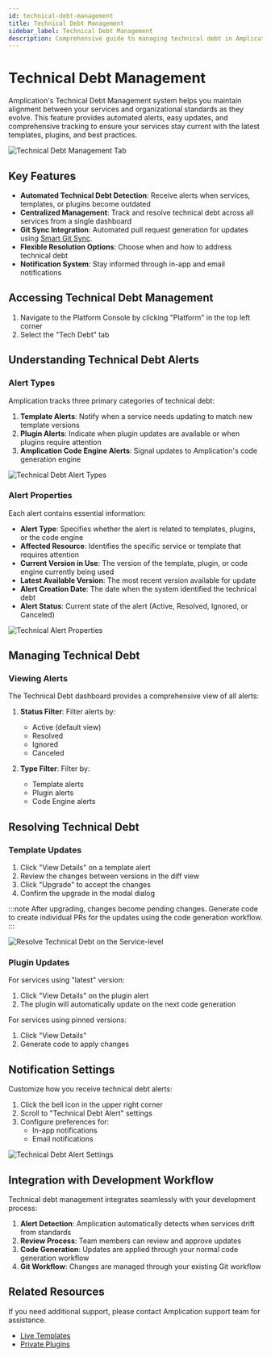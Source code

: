 ```yaml
---
id: technical-debt-management
title: Technical Debt Management
sidebar_label: Technical Debt Management
description: Comprehensive guide to managing technical debt in Amplication
---
```


# Technical Debt Management

Amplication's Technical Debt Management system helps you maintain alignment between your services and organizational standards as they evolve. This feature provides automated alerts, easy updates, and comprehensive tracking to ensure your services stay current with the latest templates, plugins, and best practices.

![Technical Debt Management Tab](./assets/technical-debt-grid.png)

## Key Features

- **Automated Technical Debt Detection**: Receive alerts when services, templates, or plugins become outdated
- **Centralized Management**: Track and resolve technical debt across all services from a single dashboard
- **Git Sync Integration**: Automated pull request generation for updates using [Smart Git Sync](/smart-git-sync/).
- **Flexible Resolution Options**: Choose when and how to address technical debt
- **Notification System**: Stay informed through in-app and email notifications

## Accessing Technical Debt Management

1. Navigate to the Platform Console by clicking "Platform" in the top left corner
2. Select the "Tech Debt" tab

## Understanding Technical Debt Alerts

### Alert Types

Amplication tracks three primary categories of technical debt:

1. **Template Alerts**: Notify when a service needs updating to match new template versions
2. **Plugin Alerts**: Indicate when plugin updates are available or when plugins require attention
3. **Amplication Code Engine Alerts**: Signal updates to Amplication's code generation engine

![Technical Debt Alert Types](./assets/alert-types.png)

### Alert Properties

Each alert contains essential information:
- **Alert Type**: Specifies whether the alert is related to templates, plugins, or the code engine
- **Affected Resource**: Identifies the specific service or template that requires attention
- **Current Version in Use**: The version of the template, plugin, or code engine currently being used
- **Latest Available Version**: The most recent version available for update
- **Alert Creation Date**: The date when the system identified the technical debt
- **Alert Status**: Current state of the alert (Active, Resolved, Ignored, or Canceled)

![Technical Alert Properties](./assets/alert-properties.png)

## Managing Technical Debt

### Viewing Alerts

The Technical Debt dashboard provides a comprehensive view of all alerts:

1. **Status Filter**: Filter alerts by:
   - Active (default view)
   - Resolved
   - Ignored
   - Canceled

2. **Type Filter**: Filter by:
   - Template alerts
   - Plugin alerts
   - Code Engine alerts

## Resolving Technical Debt

### Template Updates

1. Click "View Details" on a template alert
2. Review the changes between versions in the diff view
3. Click "Upgrade" to accept the changes
4. Confirm the upgrade in the modal dialog

:::note
After upgrading, changes become pending changes. Generate code to create individual PRs for the updates using the code generation workflow.
:::

![Resolve Technical Debt on the Service-level](./assets/resolve-technical-debt.png)

### Plugin Updates

For services using "latest" version:
1. Click "View Details" on the plugin alert
2. The plugin will automatically update on the next code generation

For services using pinned versions:
1. Click "View Details"
2. Generate code to apply changes


## Notification Settings

Customize how you receive technical debt alerts:

1. Click the bell icon in the upper right corner
2. Scroll to "Technical Debt Alert" settings
3. Configure preferences for:
   - In-app notifications
   - Email notifications

![Technical Debt Alert Settings](./assets/alert-settings.png)

## Integration with Development Workflow

Technical debt management integrates seamlessly with your development process:

1. **Alert Detection**: Amplication automatically detects when services drift from standards
2. **Review Process**: Team members can review and approve updates
3. **Code Generation**: Updates are applied through your normal code generation workflow
4. **Git Workflow**: Changes are managed through your existing Git workflow

## Related Resources

If you need additional support, please contact Amplication support team for assistance.

- [Live Templates](/live-service-templates/)
- [Private Plugins](/private-plugins/)